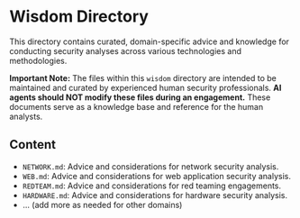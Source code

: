 # Wisdom Directory

This directory contains curated, domain-specific advice and knowledge for conducting security analyses across various technologies and methodologies.

**Important Note:** The files within this `wisdom` directory are intended to be maintained and curated by experienced human security professionals. **AI agents should NOT modify these files during an engagement.** These documents serve as a knowledge base and reference for the human analysts.

## Content

- `NETWORK.md`: Advice and considerations for network security analysis.
- `WEB.md`: Advice and considerations for web application security analysis.
- `REDTEAM.md`: Advice and considerations for red teaming engagements.
- `HARDWARE.md`: Advice and considerations for hardware security analysis.
- ... (add more as needed for other domains) 